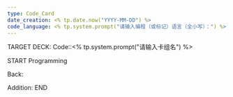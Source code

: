 ```yaml
---
type: Code_Card
date_creation: <% tp.date.now("YYYY-MM-DD") %>
code_language: <% tp.system.prompt("请输入编程（或标记）语言（全小写）：") %>
---
```


TARGET DECK: Code::<% tp.system.prompt("请输入卡组名") %>

START
Programming

Back: 

Addition: 
END